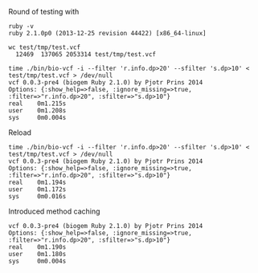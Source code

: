 Round of testing with

    ruby -v
    ruby 2.1.0p0 (2013-12-25 revision 44422) [x86_64-linux]

    wc test/tmp/test.vcf 
      12469  137065 2053314 test/tmp/test.vcf

    time ./bin/bio-vcf -i --filter 'r.info.dp>20' --sfilter 's.dp>10' < test/tmp/test.vcf > /dev/null
    vcf 0.0.3-pre4 (biogem Ruby 2.1.0) by Pjotr Prins 2014
    Options: {:show_help=>false, :ignore_missing=>true, :filter=>"r.info.dp>20", :sfilter=>"s.dp>10"}
    real    0m1.215s
    user    0m1.208s
    sys     0m0.004s

Reload

    time ./bin/bio-vcf -i --filter 'r.info.dp>20' --sfilter 's.dp>10' < test/tmp/test.vcf > /dev/null
    vcf 0.0.3-pre4 (biogem Ruby 2.1.0) by Pjotr Prins 2014
    Options: {:show_help=>false, :ignore_missing=>true, :filter=>"r.info.dp>20", :sfilter=>"s.dp>10"}
    real    0m1.194s
    user    0m1.172s
    sys     0m0.016s

Introduced method caching
        
    vcf 0.0.3-pre4 (biogem Ruby 2.1.0) by Pjotr Prins 2014
    Options: {:show_help=>false, :ignore_missing=>true, :filter=>"r.info.dp>20", :sfilter=>"s.dp>10"}
    real    0m1.190s
    user    0m1.180s
    sys     0m0.004s



